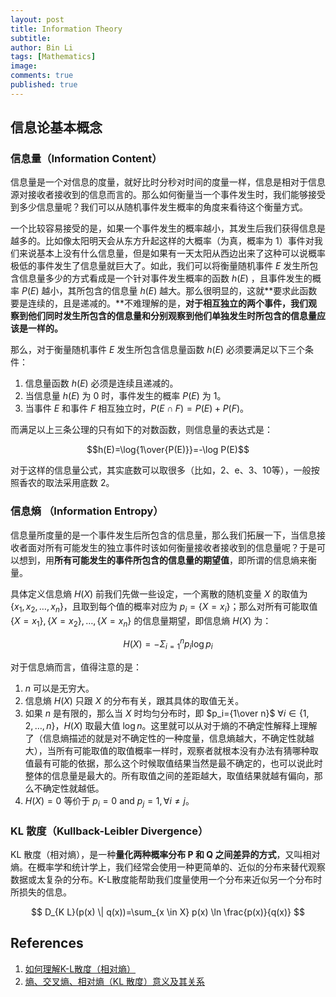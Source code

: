 ```yaml
---
layout: post
title: Information Theory
subtitle:
author: Bin Li
tags: [Mathematics]
image: 
comments: true
published: true
---
```


## 信息论基本概念
### 信息量（Information Content）
信息量是一个对信息的度量，就好比时分秒对时间的度量一样，信息是相对于信息源对接收者接收到的信息而言的。那么如何衡量当一个事件发生时，我们能够接受到多少信息量呢？我们可以从随机事件发生概率的角度来看待这个衡量方式。

一个比较容易接受的是，如果一个事件发生的概率越小，其发生后我们获得信息是越多的。比如像太阳明天会从东方升起这样的大概率（为真，概率为 $1$）事件对我们来说基本上没有什么信息量，但是如果有一天太阳从西边出来了这种可以说概率极低的事件发生了信息量就巨大了。如此，我们可以将衡量随机事件 $E$ 发生所包含信息量多少的方式看成是一个针对事件发生概率的函数 $h(E)$ ，且事件发生的概率 $P(E)$ 越小，其所包含的信息量 $h(E)$ 越大。那么很明显的，这就**要求此函数要是连续的，且是递减的。**不难理解的是，**对于相互独立的两个事件，我们观察到他们同时发生所包含的信息量和分别观察到他们单独发生时所包含的信息量应该是一样的。**

那么，对于衡量随机事件 $E$ 发生所包含信息量函数 $h(E)$ 必须要满足以下三个条件：
1. 信息量函数 $h(E)$ 必须是连续且递减的。
2. 当信息量 $h(E)$ 为 $0$ 时，事件发生的概率 $P(E)$ 为 $1$。
3. 当事件 $E$ 和事件 $F$ 相互独立时，$P(E\cap F)=P(E)+P(F)$。

而满足以上三条公理的只有如下的对数函数，则信息量的表达式是：

$$h(E)=\log{1\over{P(E)}}=-\log P(E)$$

对于这样的信息量公式，其实底数可以取很多（比如，2、e、3、10等），一般按照香农的取法采用底数 $2$。

### 信息熵 （Information Entropy）
信息量所度量的是一个事件发生后所包含的信息量，那么我们拓展一下，当信息接收者面对所有可能发生的独立事件时该如何衡量接收者接收到的信息量呢？于是可以想到，用**所有可能发生的事件所包含的信息量的期望值**，即所谓的信息熵来衡量。

具体定义信息熵 $H(X)$ 前我们先做一些设定，一个离散的随机变量 $X$ 的取值为 $\{x_1, x_2, \dots ,x_n\}$，且取到每个值的概率对应为 $p_i=\{X=x_i\}$；那么对所有可能取值 $\{X=x_1\}, \{X=x_2\}, \dots, \{X=x_n\}$ 的信息量期望，即信息熵 $H(X)$ 为：

$$H(X)=-\Sigma_{i=1}^n p_i \log p_i$$

对于信息熵而言，值得注意的是：
1. $n$ 可以是无穷大。
2. 信息熵 $H(X)$ 只跟 $X$ 的分布有关，跟其具体的取值无关。
3. 如果 $n$ 是有限的，那么当 $X$ 时均匀分布时，即 $p_i={1\over n}$ $\forall i \in \{1,2,\dots,n\}$，$H(X)$ 取最大值 $\log n$。这里就可以从对于熵的不确定性解释上理解了（信息熵描述的就是对不确定性的一种度量，信息熵越大，不确定性就越大），当所有可能取值的取值概率一样时，观察者就根本没有办法有猜哪种取值最有可能的依据，那么这个时候取值结果当然是最不确定的，也可以说此时整体的信息量是最大的。所有取值之间的差距越大，取值结果就越有偏向，那么不确定性就越低。
4. $H(X)=0$ 等价于 $p_i = 0 \text{ and } p_j = 1, \forall i \neq j$。

### KL 散度（Kullback-Leibler Divergence）
KL 散度（相对熵），是一种**量化两种概率分布 P 和 Q 之间差异的方式**，又叫相对熵。在概率学和统计学上，我们经常会使用一种更简单的、近似的分布来替代观察数据或太复杂的分布。K-L散度能帮助我们度量使用一个分布来近似另一个分布时所损失的信息。

$$
D_{K L}(p(x) \| q(x))=\sum_{x \in X} p(x) \ln \frac{p(x)}{q(x)}
$$


## References
1. [如何理解K-L散度（相对熵）](https://www.jianshu.com/p/43318a3dc715)
2. [熵、交叉熵、相对熵（KL 散度）意义及其关系](https://blog.csdn.net/lanchunhui/article/details/53365438)